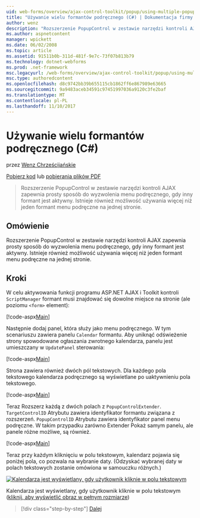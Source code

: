 ```yaml
---
uid: web-forms/overview/ajax-control-toolkit/popup/using-multiple-popup-controls-cs
title: "Używanie wielu formantów podręcznego (C#) | Dokumentacja firmy Microsoft"
author: wenz
description: "Rozszerzenie PopupControl w zestawie narzędzi kontroli AJAX zapewnia prosty sposób do wyzwolenia menu podręcznego, gdy inny formant jest aktywny. Istnieje również możliwość użycia m..."
ms.author: aspnetcontent
manager: wpickett
ms.date: 06/02/2008
ms.topic: article
ms.assetid: 91511b0b-311d-481f-9e7c-73f07b813b79
ms.technology: dotnet-webforms
ms.prod: .net-framework
msc.legacyurl: /web-forms/overview/ajax-control-toolkit/popup/using-multiple-popup-controls-cs
msc.type: authoredcontent
ms.openlocfilehash: d8c9742bb39b655115cb1862ff6e867989e63665
ms.sourcegitcommit: 9a9483aceb34591c97451997036a9120c3fe2baf
ms.translationtype: MT
ms.contentlocale: pl-PL
ms.lasthandoff: 11/10/2017
---
```

<a name="using-multiple-popup-controls-c"></a>Używanie wielu formantów podręcznego (C#)
====================
przez [Wenz Chrześcijańskie](https://github.com/wenz)

[Pobierz kod](http://download.microsoft.com/download/9/3/f/93f8daea-bebd-4821-833b-95205389c7d0/PopupControl1.cs.zip) lub [pobierania plików PDF](http://download.microsoft.com/download/2/d/c/2dc10e34-6983-41d4-9c08-f78f5387d32b/popupcontrol1CS.pdf)

> Rozszerzenie PopupControl w zestawie narzędzi kontroli AJAX zapewnia prosty sposób do wyzwolenia menu podręcznego, gdy inny formant jest aktywny. Istnieje również możliwość używania więcej niż jeden formant menu podręczne na jednej stronie.


## <a name="overview"></a>Omówienie

Rozszerzenie PopupControl w zestawie narzędzi kontroli AJAX zapewnia prosty sposób do wyzwolenia menu podręcznego, gdy inny formant jest aktywny. Istnieje również możliwość używania więcej niż jeden formant menu podręczne na jednej stronie.

## <a name="steps"></a>Kroki

W celu aktywowania funkcji programu ASP.NET AJAX i Toolkit kontroli `ScriptManager` formant musi znajdować się dowolne miejsce na stronie (ale poziomu `<form>` element):

[!code-aspx[Main](using-multiple-popup-controls-cs/samples/sample1.aspx)]

Następnie dodaj panel, która służy jako menu podręcznego. W tym scenariuszu zawiera panelu `Calendar` formantu. Aby uniknąć odświeżenie strony spowodowane ogłaszania zwrotnego kalendarza, panelu jest umieszczany w `UpdatePanel` sterowania:

[!code-aspx[Main](using-multiple-popup-controls-cs/samples/sample2.aspx)]

Strona zawiera również dwóch pól tekstowych. Dla każdego pola tekstowego kalendarza podręcznego są wyświetlane po uaktywnieniu pola tekstowego.

[!code-aspx[Main](using-multiple-popup-controls-cs/samples/sample3.aspx)]

Teraz Rozszerz każdą z dwóch polach z `PopupControlExtender`. `TargetControlID` Atrybutu zawiera identyfikator formantu związana z rozszerzeń. `PopupControlID` Atrybutu zawiera identyfikator panel menu podręczne. W takim przypadku zarówno Extender Pokaż samym panelu, ale panele różne możliwe, są również.

[!code-aspx[Main](using-multiple-popup-controls-cs/samples/sample4.aspx)]

Teraz przy każdym kliknięciu w polu tekstowym, kalendarz pojawia się poniżej pola, co pozwala na wybranie daty. (Odzyskać wybranej daty w polach tekstowych zostanie omówiona w samouczku różnych.)


[![Kalendarza jest wyświetlany, gdy użytkownik kliknie w polu tekstowym](using-multiple-popup-controls-cs/_static/image2.png)](using-multiple-popup-controls-cs/_static/image1.png)

Kalendarza jest wyświetlany, gdy użytkownik kliknie w polu tekstowym ([kliknij, aby wyświetlić obraz w pełnym rozmiarze](using-multiple-popup-controls-cs/_static/image3.png))

>[!div class="step-by-step"]
[Dalej](handling-postbacks-from-a-popup-control-with-an-updatepanel-cs.md)
